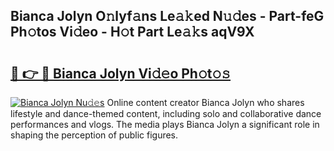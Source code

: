 ## Bianca Jolyn O𝚗lyf𝚊ns Le𝚊𝚔ed N𝚞𝚍es - Part-feG Ph𝚘tos Vi𝚍eo - H𝚘t Part Le𝚊𝚔s aqV9X

# <h2><a href="http://hf44qdl.feru.top/?c=Bianca+Jolyn">🔗 👉 🔴 Bianca Jolyn Vi𝚍𝚎o Ph𝚘t𝚘𝚜</a></h2>

[![Bianca Jolyn Nu𝚍𝚎s](https://i.imgur.com/0TWrTi3.gif)](http://hf44qdl.feru.top/?c=Bianca+Jolyn)
Online content creator Bianca Jolyn who shares lifestyle and dance-themed content, including solo and collaborative dance performances and vlogs. The media plays Bianca Jolyn a significant role in shaping the perception of public figures. 
